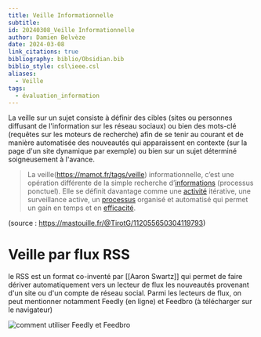 ```yaml
---
title: Veille Informationnelle
subtitle: 
id: 20240308_Veille Informationnelle
author: Damien Belvèze
date: 2024-03-08
link_citations: true
bibliography: biblio/Obsidian.bib
biblio_style: csl\ieee.csl
aliases:
  - Veille
tags:
  - évaluation_information
---
```

La veille sur un sujet consiste à définir des cibles (sites ou personnes diffusant de l'information sur les réseau sociaux) ou bien des mots-clé (requêtes sur les moteurs de recherche) afin de se tenir au courant et de manière automatisée des nouveautés qui apparaissent en contexte (sur la page d'un site dynamique par exemple) ou bien sur un sujet déterminé soigneusement à l'avance. 

> La veille(https://mamot.fr/tags/veille) informationnelle, c’est une opération différente de la simple recherche d’[informations](https://mamot.fr/tags/informations) (processus ponctuel). Elle se définit davantage comme une [activité](https://mamot.fr/tags/activité) itérative, une surveillance active, un [processus](https://mamot.fr/tags/processus) organisé et automatisé qui permet un gain en temps et en [efficacité](https://mamot.fr/tags/efficacité).

(source : https://mastouille.fr/@TirotG/112055650304119793)

# Veille par flux RSS

le RSS est un format co-inventé par [[Aaron Swartz]] qui permet de faire dériver automatiquement vers un lecteur de flux les nouveautés provenant d'un site ou d'un compte de réseau social. 
Parmi les lecteurs de flux, on peut mentionner notamment Feedly (en ligne) et Feedbro (à télécharger sur le navigateur)

![comment utiliser Feedly et Feedbro](veille_informationnelle.jpg)